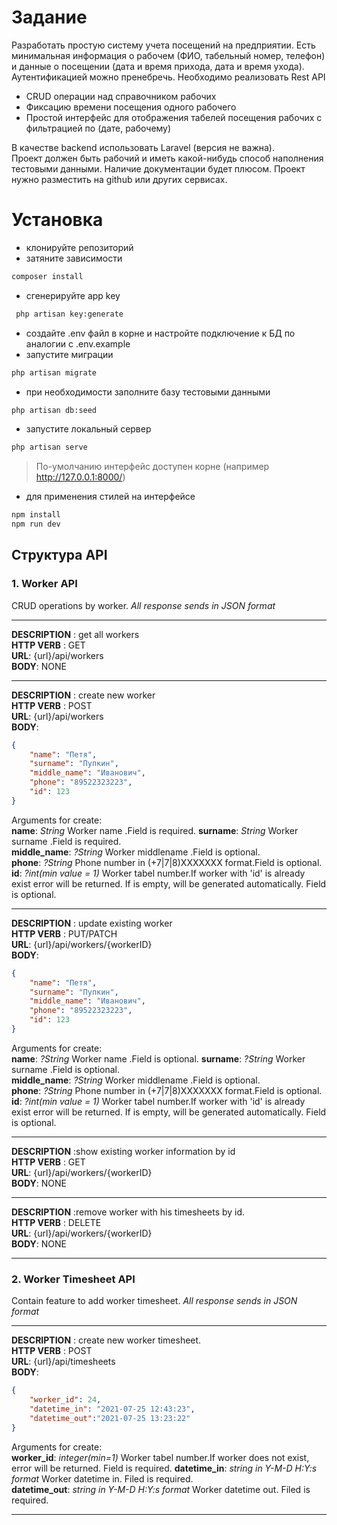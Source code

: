 # Задание
Разработать простую систему учета посещений на предприятии. Есть минимальная информация о рабочем (ФИО, табельный номер, телефон) и данные о посещении (дата и время прихода, дата и время ухода). Аутентификацией можно пренебречь.
Необходимо реализовать Rest API
- CRUD операции над справочником рабочих
- Фиксацию времени посещения одного рабочего
- Простой интерфейс для отображения табелей посещения рабочих с фильтрацией по (дате, рабочему)  

В качестве backend использовать Laravel (версия не важна).  
Проект должен быть рабочий и иметь какой-нибудь способ наполнения тестовыми данными. Наличие документации будет плюсом.   Проект нужно разместить на github или других сервисах.  


# Установка

- клонируйте репозиторий
- затяните зависимости
```bash 
composer install
```
- сгенерируйте app key
```bash
 php artisan key:generate
 ```
- создайте .env файл в корне и настройте подключение к БД по аналогии с .env.example
- запустите миграции
```bash
php artisan migrate
```
- при необходимости заполните базу тестовыми данными  
```bash
php artisan db:seed
```
- запустите локальный сервер
```bash
php artisan serve
```
> По-умолчанию интерфейс доступен корне (например http://127.0.0.1:8000/)

- для применения стилей на интерфейсе
```bash
npm install
npm run dev
```
## Структура API

### 1. Worker API  
CRUD operations by worker. *All response sends in JSON format*
_________
**DESCRIPTION** : get all workers  
**HTTP VERB** : GET  
**URL**: {url}/api/workers  
**BODY**: NONE
____________________

**DESCRIPTION** : create new worker  
**HTTP VERB** : POST  
**URL**: {url}/api/workers  
**BODY**: 
```json
{
	"name": "Петя",
	"surname": "Пупкин",
	"middle_name": "Иванович",
	"phone": "89522323223",
	"id": 123
}

```
Arguments for create:  
**name**: *String* Worker name .Field is required.
**surname**: *String* Worker surname .Field is required.  
**middle_name**: *?String* Worker middlename .Field is optional.  
**phone**: *?String* Phone number in (+7|7|8)XXXXXXX format.Field is optional.  
**id**: *?int(min value = 1)* Worker tabel number.If worker with 'id' is already exist error will be returned. If is empty, will be generated automatically. Field is optional.  
_____________
**DESCRIPTION** : update existing worker  
**HTTP VERB** : PUT/PATCH  
**URL**: {url}/api/workers/{workerID}  
**BODY**: 
```json
{
	"name": "Петя",
	"surname": "Пупкин",
	"middle_name": "Иванович",
	"phone": "89522323223",
	"id": 123
}

```
Arguments for create:  
**name**: *?String* Worker name .Field is optional.
**surname**: *?String* Worker surname .Field is optional.  
**middle_name**: *?String* Worker middlename .Field is optional.  
**phone**: *?String* Phone number in (+7|7|8)XXXXXXX format.Field is optional.  
**id**: *?int(min value = 1)* Worker tabel number.If worker with 'id' is already exist error will be returned. If is empty, will be generated automatically. Field is optional.  

_____________________
**DESCRIPTION** :show existing worker information by id  
**HTTP VERB** : GET  
**URL**: {url}/api/workers/{workerID}  
**BODY**: NONE
_____________________
**DESCRIPTION** :remove worker with his timesheets by id.  
**HTTP VERB** : DELETE  
**URL**: {url}/api/workers/{workerID}  
**BODY**: NONE

***

### 2. Worker Timesheet API   
Contain feature to add worker timesheet. *All response sends in JSON format*  
_____
**DESCRIPTION** : create new worker timesheet.   
**HTTP VERB** : POST    
**URL**: {url}/api/timesheets  
**BODY**: 
```json
{
	"worker_id": 24,
	"datetime_in": "2021-07-25 12:43:23",
	"datetime_out":"2021-07-25 13:23:22"
}

```
Arguments for create:  
**worker_id**: *integer(min=1)* Worker tabel number.If worker does not exist, error will be returned. Field is required. **datetime_in**: *string in Y-M-D H:Y:s format* Worker datetime in. Filed is required.  
**datetime_out**: *string in Y-M-D H:Y:s format* Worker datetime out. Filed is required.

_____





